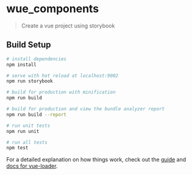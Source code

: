 # wue_components

> Create a vue project using storybook

## Build Setup

``` bash
# install dependencies
npm install

# serve with hot reload at localhost:9002
npm run storybook

# build for production with minification
npm run build

# build for production and view the bundle analyzer report
npm run build --report

# run unit tests
npm run unit

# run all tests
npm test
```

For a detailed explanation on how things work, check out the [guide](http://vuejs-templates.github.io/webpack/) and [docs for vue-loader](http://vuejs.github.io/vue-loader).
